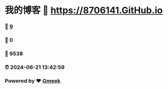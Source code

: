 # 我的博客 :link: https://8706141.GitHub.io 
### :page_facing_up: [9](https://8706141.GitHub.io/tag.html) 
### :speech_balloon: 0 
### :hibiscus: 9538 
### :alarm_clock: 2024-06-21 13:42:59 
### Powered by :heart: [Gmeek](https://github.com/Meekdai/Gmeek)
